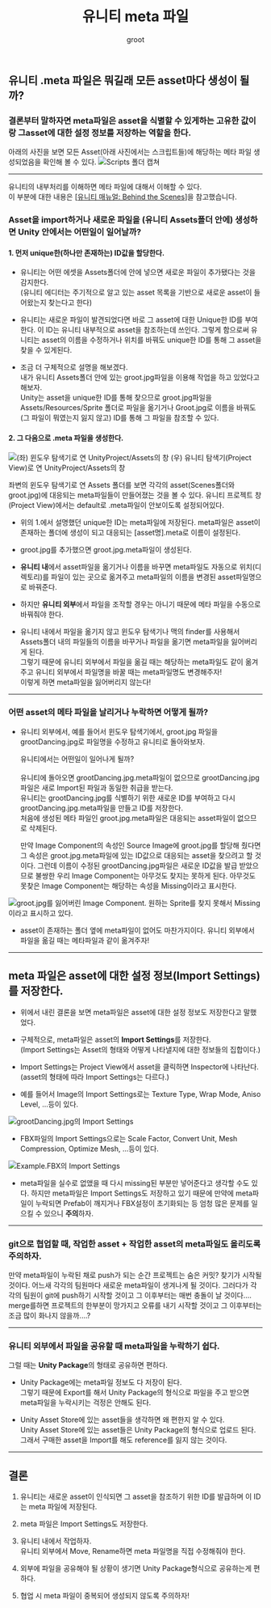 ﻿---
title: 유니티 meta 파일
category: "Unity"
cover: photo-1465070845512-2b2dbdc6df66.jpg
author: groot
---
## 유니티 .meta 파일은 뭐길래 모든 asset마다 생성이 될까?

### 결론부터 말하자면 meta파일은 asset을 식별할 수 있게하는 고유한 값이랑 그asset에 대한 설정 정보를 저장하는 역할을 한다.

아래의 사진을 보면 모든 Asset(아래 사진에서는 스크립트들)에 해당하는 메타 파일 생성되었음을 확인해 볼 수 있다.
![Scripts 폴더 캡쳐](./FolerCapture.png)


---

유니티의 내부처리를 이해하면 메타 파일에 대해서 이해할 수 있다.  
이 부분에 대한 내용은 \[[유니티 매뉴얼: Behind the Scenes](https://docs.unity3d.com/kr/530/Manual/BehindtheScenes.html)\]을 참고했습니다.

### Asset을 import하거나 새로운 파일을 (유니티 Assets폴더 안에) 생성하면 Unity 안에서는 어떤일이 일어날까?

#### **1\. 먼저 unique한(하나만 존재하는) ID값을 할당한다.**

-   유니티는 어떤 에셋을 Assets폴더에 안에 넣으면 새로운 파일이 추가됐다는 것을 감지한다.  
    (유니티 에디터는 주기적으로 알고 있는 asset 목록을 기반으로 새로운 asset이 들어왔는지 찾는다고 한다)
    
-   유니티는 새로운 파일이 발견되었다면 바로 그 asset에 대한 Unique한 ID를 부여한다. 이 ID는 유니티 내부적으로 asset을 참조하는데 쓰인다. 그렇게 함으로써 유니티는 asset의 이름을 수정하거나 위치를 바꿔도 unique한 ID를 통해 그 asset을 찾을 수 있게된다. 
    
-   조금 더 구체적으로 설명을 해보겠다.  
    내가 유니티 Assets폴더 안에 있는 groot.jpg파일을 이용해 작업을 하고 있었다고 해보자.  
    Unity는 asset을 unique한 ID를 통해 찾으므로 groot.jpg파일을 Assets/Resources/Sprite 폴더로 파일을 옮기거나 Groot.jpg로 이름을 바꿔도 (그 파일이 뭐였는지 잃지 않고) ID를 통해 그 파일을 참조할 수 있다.
    

#### **2\. 그 다음으로 .meta 파일을 생성한다.**

![(좌) 윈도우 탐색기로 연 UnityProject/Assets의 창 (우) 유니티 탐색기(Project View)로 연 UnityProject/Assets의 창](./LeftRight.png)

좌변의 윈도우 탐색기로 연 Assets 폴더를 보면 각각의 asset(Scenes폴더와 groot.jpg)에 대응되는 meta파일들이 만들어졌는 것을 볼 수 있다. 유니티 프로젝트 창(Project View)에서는 default로 .meta파일이 안보이도록 설정되어있다. 

-   위의 1.에서 설명했던 unique한 ID는 meta파일에 저장된다. meta파일은 asset이 존재하는 폴더에 생성이 되고 대응되는 \[asset명\].meta로 이름이 설정된다.
    
-   groot.jpg를 추가했으면 groot.jpg.meta파일이 생성된다.
    
-   **유니티 내**에서 asset파일을 옮기거나 이름을 바꾸면 meta파일도 자동으로 위치(디렉토리)를 파일이 있는 곳으로 옮겨주고 meta파일의 이름을 변경된 asset파일명으로 바꿔준다.
    
-   하지만 **유니티 외부**에서 파일을 조작할 경우는 아니기 때문에 메타 파일을 수동으로 바꿔줘야 한다.
    
-   유니티 내에서 파일을 옮기지 않고 윈도우 탐색기나 맥의 finder를 사용해서 Assets폴더 내의 파일들의 이름을 바꾸거나 파일을 옮기면 meta파일을 잃어버리게 된다.  
    그렇기 때문에 유니티 외부에서 파일을 옮길 때는 해당하는 meta파일도 같이 옮겨주고 유니티 외부에서 파일명을 바꿀 때는 meta파일명도 변경해주자!   
    이렇게 하면 meta파일을 잃어버리지 않는다!
    

---

### 어떤 asset의 메타 파일을 **날리거나 누락하면** 어떻게 될까? 

-   유니티 외부에서, 예를 들어서 윈도우 탐색기에서, groot.jpg 파일을 grootDancing.jpg로 파일명을 수정하고 유니티로 돌아와보자.   
      
    유니티에서는 어떤일이 일어나게 될까?  
       
    유니티에 돌아오면 grootDancing.jpg.meta파일이 없으므로 grootDancing.jpg파일은 새로 Import된 파일과 동일한 취급을 받는다.  
    유니티는 grootDancing.jpg를 식별하기 위한 새로운 ID를 부여하고 다시 grootDancing.jpg.meta파일을 만들고 ID를 저장한다.  
    처음에 생성된 메타 파일인 groot.jpg.meta파일은 대응되는 asset파일이 없으므로 삭제된다.   
      
    만약 Image Component의 속성인 Source Image에 groot.jpg를 할당해 줬다면 그 속성은 groot.jpg.meta파일에 있는 ID값으로 대응되는 asset을 찾으려고 할 것이다. 그런데 이름이 수정된 grootDancing.jpg파일은 새로운 ID값을 발급 받았으므로 불쌍한 우리 Image Component는 아무것도 찾지는 못하게 된다. 아무것도 못찾은 Image Component는 해당하는 속성을 Missing이라고 표시한다.
    
![groot.jpg를 잃어버린 Image Component. 원하는 Sprite를 찾지 못해서 Missing이라고 표시하고 있다.](./Missing.png)


-   asset이 존재하는 폴더 옆에 meta파일이 없어도 마찬가지이다. 유니티 외부에서 파일을 옮길 때는 메타파일과 같이 옮겨주자!
    

---

## meta 파일은 asset에 대한 설정 정보(Import Settings)를 저장한다.

-   위에서 내린 결론을 보면 meta파일은 asset에 대한 설정 정보도 저장한다고 말했었다.
    
-   구체적으로, meta파일은 asset의 **Import Settings**를 저장한다.   
    (Import Settings는 Asset의 형태와 어떻게 나타낼지에 대한 정보들의 집합이다.)
    
-   Import Settings는 Project View에서 asset을 클릭하면 Inspector에 나타난다.  
    (asset의 형태에 따라 Import Settings는 다르다.)
    
-   예를 들어서 Image의 Import Settings로는 Texture Type, Wrap Mode, Aniso Level, ...등이 있다. 
    
![grootDancing.jpg의 Import Settings](./grootDancing.png)


-   FBX파일의 Import Settings으로는 Scale Factor, Convert Unit, Mesh Compression, Optimize Mesh, ...등이 있다.
    

![Example.FBX의 Import Settings](./FBX.png)


-   meta파일을 실수로 없앴을 때 다시 missing된 부분만 넣어준다고 생각할 수도 있다. 하지만 meta파일은 Import Settings도 저장하고 있기 때문에 만약에 meta파일이 누락되면 Prefab이 깨지거나 FBX설정이 초기화되는 등 엄청 많은 문제를 일으킬 수 있으니 **주의**하자.
    

---

### git으로 협업할 때, 작업한 asset + 작업한 asset의 meta파일도 올리도록 주의하자.

만약 meta파일이 누락된 채로 push가 되는 순간 프로젝트는 숨은 커밋? 찾기가 시작될 것이다. 어느새 각각의 팀원마다 새로운 meta파일이 생겨나게 될 것이다. 그러다가 각각의 팀원이 git에 push하기 시작할 것이고 그 이후부터는 매번 충돌이 날 것이다.... merge를하면 프로젝트의 한부분이 망가지고 오류를 내기 시작할 것이고 그 이후부터는 조금 많이 화나지 않을까....?  
  

---

### 유니티 외부에서 파일을 공유할 때 meta파일을 누락하기 쉽다.  
그럴 때는 **Unity Package**의 형태로 공유하면 편하다. 

-   Unity Package에는 meta파일 정보도 다 저장이 된다.  
    그렇기 때문에 Export를 해서 Unity Package의 형식으로 파일을 주고 받으면 meta파일을 누락시키는 걱정은 안해도 된다.
    
-   Unity Asset Store에 있는 asset들을 생각하면 왜 편한지 알 수 있다.  
    Unity Asset Store에 있는 asset들은 Unity Package의 형식으로 업로드 된다. 그래서 구매한 asset을 Import를 해도 reference를 잃지 않는 것이다.
    

---

## 결론

1.  유니티는 새로운 asset이 인식되면 그 asset을 참조하기 위한 ID를 발급하며 이 ID는 meta 파일에 저장된다.
    
2.  meta 파일은 Import Settings도 저장한다.
    
3.  유니티 내에서 작업하자.  
    유니티 외부에서 Move, Rename하면 meta 파일명을 직접 수정해줘야 한다.
    
4.  외부에 파일을 공유해야 될 상황이 생기면 Unity Package형식으로 공유하는게 편하다.
    
5.  협업 시 meta 파일이 중복되어 생성되지 않도록 주의하자!